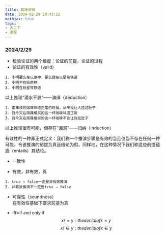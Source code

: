 ```yaml
---
title: 数理逻辑
date: 2024-02-29 10:43:22
mathjax: true
tags:
- 大二下
- 课程
---
```


### 2024/2/29
* 检验论证的两个维度：论证的前提，论证的过程
* 论证的有效性（valid）
~~~
1. 小明要么在玩原神，要么就在玩星穹铁道
2. 小明不在玩原神
3. 小明在玩星穹铁道
~~~
以上推理“滴水不漏”——演绎（deduction）
~~~
1. 南雍楼的咖啡味道正常的时候，从来没让人拉过肚子
2. 我今天在南雍楼买的这一杯咖啡味道正常
3. 我今天在南雍楼买的这一杯咖啡不会让我拉肚子
~~~
以上推理很有可能，但存在“漏洞”——归纳（induction）

有效性的一种非正式定义：我们称一个推演步骤是有效的当且仅当不存在任何一种可能，令该推演的前提为真且结论为假。同样地，在这种情况下我们称这些前提蕴涵（entails）其结论。

* 一致性

* 有效，非有效，真
~~~
1. true → false一定是非有效推演
2. 非有效推演不一定是true → false
~~~
* 可靠性（soundness）<br>
在有效性基础下要求前提为真

* iff=if and only if <br>
$$x/=y:the denial of x=y$$
$$x/\in y:the denial of x\in y$$ 